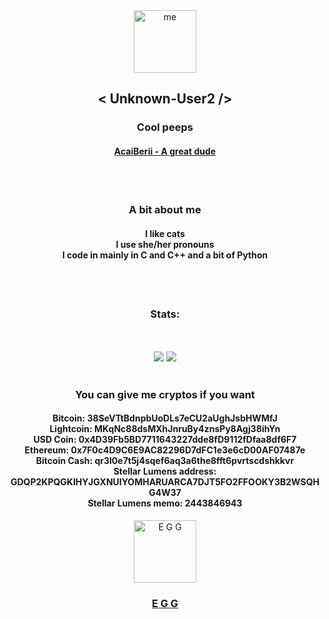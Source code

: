 <div align="center">
  <img alt="me" width="100" hight="100" src="https://avatars.githubusercontent.com/u/46464404?v=4"><h2>< Unknown-User2 /></h2>
  <h3>Cool peeps</h3>
  <h4><a href="https://github.com/AcaiBerii">AcaiBerii - A great dude</a></h4>
  <br><br>

  <h3>A bit about me</h3>
  <h4>I like cats<br>
  I use she/her pronouns<br>
  I code in mainly in C and C++ and a bit of Python</h4>
  <br><br>

  <h3>Stats:</h3>
  <br><br>
  <img src="https://github-readme-stats.vercel.app/api?username=unknown-user2&show_icons=true&theme=cobalt">
  <img src="https://github-readme-stats.vercel.app/api/top-langs/?username=unknown-user2&layout=compact&theme=cobalt">
  <br><br>

  <h3>You can give me cryptos if you want</h3>
  <h4>
    Bitcoin: 38SeVTtBdnpbUoDLs7eCU2aUghJsbHWMfJ <br>
    Lightcoin: MKqNc88dsMXhJnruBy4znsPy8Agj38ihYn <br>
    USD Coin: 0x4D39Fb5BD7711643227dde8fD9112fDfaa8df6F7 <br>
    Ethereum: 0x7F0c4D9C6E9AC82296D7dFC1e3e6cD00AF07487e <br>
    Bitcoin Cash: qr3l0e7t5j4sqef6aq3a6the8fft6pvrtscdshkkvr <br>
    Stellar Lumens address: GDQP2KPQGKIHYJGXNUIYOMHARUARCA7DJT5FO2FFOOKY3B2WSQHG4W37 <br>
    Stellar Lumens memo: 2443846943
  </h4>
  
  <img alt="E G G" width="100" hight="100" src="https://avatars.githubusercontent.com/u/81579876?s=200&v=4">
  <h3><a href="https://github.com/EggOrg">E G G</a></h3>
</div>
